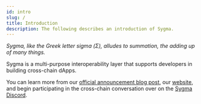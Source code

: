 ```yaml
---
id: intro
slug: /
title: Introduction
description: The following describes an introduction of Sygma.
---
```


_Sygma, like the Greek letter sigma (Σ), alludes to summation, the adding up of many things._

Sygma is a multi-purpose interoperability layer that supports developers in building cross-chain dApps.

<!-- To learn more, check out the [Sygma Vision](/docs/01-introduction/03-vision.md). -->
<!-- To get started, check out our Quick Start [Installation](/docs/02-sygma-sdk/03-Quick-Start/01-installing-the-sdk.md). -->

You can learn more from our [official announcement blog post](https://medium.com/buildwithsygma/sygma-next-generation-interoperability-1b89bfc671a4), our [website](https://buildwithsygma.com/), and begin participating in the cross-chain conversation over on the [Sygma Discord](https://discord.com/invite/7zmy3J3as5).